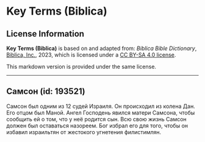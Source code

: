 # Key Terms (Biblica)

## License Information

**Key Terms (Biblica)** is based on and adapted from: _Biblica Bible Dictionary_, [Biblica, Inc.](https://www.biblica.com/), 2023, which is licensed under a [CC BY-SA 4.0 license](https://creativecommons.org/licenses/by-sa/4.0/legalcode.en).

This markdown version is provided under the same license.



--------------------------------

## Самсон (id: 193521)

Самсон был одним из 12 судей Израиля. Он происходил из колена Дан. Его отцом был Маной. Ангел Господень явился матери Самсона, чтобы сообщить ей о том, что у неё родится сын. Всю свою жизнь Самсон должен был оставаться назореем. Бог избрал его для того, чтобы он избавил израильтян от жестокого угнетения филистимлян.


